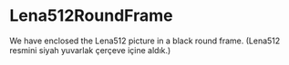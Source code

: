 # Lena512RoundFrame
We have enclosed the Lena512 picture in a black round frame. (Lena512 resmini siyah yuvarlak çerçeve içine aldık.)
